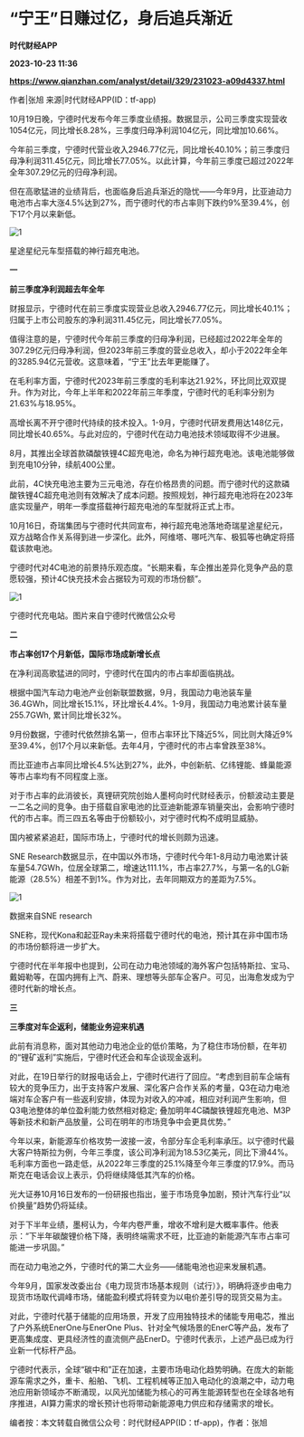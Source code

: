 # “宁王”日赚过亿，身后追兵渐近
**时代财经APP**

**2023-10-23 11:36**

**https://www.qianzhan.com/analyst/detail/329/231023-a09d4337.html**

作者|张旭 来源|时代财经APP(ID：tf-app)

10月19日晚，宁德时代发布今年三季度业绩报。数据显示，公司三季度实现营收1054亿元，同比增长8.28%，三季度归母净利润104亿元，同比增加10.66%。

今年前三季度，宁德时代营业收入2946.77亿元，同比增长40.10%；前三季度归母净利润311.45亿元，同比增长77.05%。以此计算，今年前三季度已超过2022年全年307.29亿元的归母净利润。

但在高歌猛进的业绩背后，也面临身后追兵渐近的隐忧——今年9月，比亚迪动力电池市占率大涨4.5%达到27%，而宁德时代的市占率则下跌约9%至39.4%，创下17个月以来新低。

![1](https://img3.qianzhan.com/news/202310/23/20231023-5c5bdbc047552b23_760x5000.jpg)

星途星纪元车型搭载的神行超充电池。

**一**

**前三季度净利润超去年全年**

财报显示，宁德时代在前三季度实现营业总收入2946.77亿元，同比增长40.1%；归属于上市公司股东的净利润311.45亿元，同比增长77.05%。

值得注意的是，宁德时代今年前三季度的归母净利润，已经超过2022年全年的307.29亿元归母净利润，但2023年前三季度的营业总收入，却小于2022年全年的3285.94亿元营收。这意味着，“宁王”比去年更能赚了。

在毛利率方面，宁德时代2023年前三季度的毛利率达21.92%，环比同比双双提升。作为对比，今年上半年和2022年前三年季度，宁德时代的毛利率分别为21.63%与18.95%。

高增长离不开宁德时代持续的技术投入。1-9月，宁德时代研发费用达148亿元，同比增长40.65%。与此对应的，宁德时代在动力电池技术领域取得不少进展。

8月，其推出全球首款磷酸铁锂4C超充电池，命名为神行超充电池。该电池能够做到充电10分钟，续航400公里。

此前，4C快充电池主要为三元电池，存在价格昂贵的问题。而宁德时代的这款磷酸铁锂4C超充电池则有效解决了成本问题。按照规划，神行超充电池将在2023年底实现量产，明年一季度搭载神行超充电池的车型就将正式上市。

10月16日，奇瑞集团与宁德时代共同宣布，神行超充电池落地奇瑞星途星纪元，双方战略合作关系得到进一步深化。此外，阿维塔、哪吒汽车、极狐等也确定将搭载该款电池。

宁德时代对4C电池的前景持乐观态度。“长期来看，车企推出差异化竞争产品的意愿较强，预计4C快充技术会占据较为可观的市场份额”。

![1](https://img3.qianzhan.com/news/202310/23/20231023-a058b430ee92e2d4_760x5000.jpg)

宁德时代充电站。图片来自宁德时代微信公众号

**二**

**市占率创17个月新低，国际市场成新增长点**

在净利润高歌猛进的同时，宁德时代在国内的市占率却面临挑战。

根据中国汽车动力电池产业创新联盟数据，9月，我国动力电池装车量36.4GWh，同比增长15.1%，环比增长4.4%。1-9月，我国动力电池累计装车量255.7GWh, 累计同比增长32%。

9月份数据，宁德时代依然排名第一，但市占率环比下降近5%，同比则大降近9%至39.4%，创17个月以来新低。去年4月，宁德时代的市占率曾跌至38%。

而比亚迪市占率同比增长4.5%达到27%，此外，中创新航、亿纬锂能、蜂巢能源等市占率均有不同程度上涨。

对于市占率的此消彼长，真锂研究院创始人墨柯向时代财经表示，份额波动主要是一二名之间的竞争。由于搭载自家电池的比亚迪新能源车销量突出，会影响宁德时代的市占率。而三四五名等由于份额较小，对宁德时代构不成明显威胁。

国内被紧紧追赶，国际市场上，宁德时代的增长则颇为迅速。

SNE Research数据显示，在中国以外市场，宁德时代今年1-8月动力电池累计装车量54.7GWh，位居全球第二，增速达111.1%，市占率27.7%，与第一名的LG新能源（28.5%）相差不到1%。作为对比，去年同期双方的差距为7.5%。

![1](https://img3.qianzhan.com/news/202310/23/20231023-20924f63a6b6bdc0_760x5000.png)

数据来自SNE research

SNE称，现代Kona和起亚Ray未来将搭载宁德时代的电池，预计其在非中国市场的市场份额将进一步扩大。

宁德时代在半年报中也提到，公司在动力电池领域的海外客户包括特斯拉、宝马、戴姆勒等，在国内拥有上汽、蔚来、理想等头部车企客户。可见，出海愈发成为宁德时代新的增长点。

**三**

**三季度对车企返利，储能业务迎来机遇**

此前有消息称，面对其他动力电池企业的低价策略，为了稳住市场份额，在年初的“锂矿返利”实施后，宁德时代还会和车企谈现金返利。

对此，在19日举行的财报电话会上，宁德时代进行了回应。“考虑到目前车企端有较大的竞争压力，出于支持客户发展、深化客户合作关系的考量，Q3在动力电池端对车企客户有一些返利安排，体现为对收入的冲减，相应对利润产生影响，但Q3电池整体的单位盈利能力依然相对稳定; 叠加明年4C磷酸铁锂超充电池、M3P等新技术和新产品放量，公司在明年的市场竞争中会更具优势。”

今年以来，新能源车价格攻势一波接一波，令部分车企毛利率承压。以宁德时代最大客户特斯拉为例，今年三季度，该公司净利润为18.53亿美元，同比下滑44%。毛利率方面也一路走低，从2022年三季度的25.1%降至今年三季度的17.9%。而马斯克在电话会议上表示，仍将继续降低其汽车的价格。

光大证券10月16日发布的一份研报也指出，鉴于市场竞争加剧，预计汽车行业“以价换量”趋势仍将延续。

对于下半年业绩，墨柯认为，今年内卷严重，增收不增利是大概率事件。他表示：“下半年碳酸锂价格下降，表明终端需求不旺，比亚迪的新能源汽车市占率可能进一步巩固。”

而在动力电池之外，宁德时代的第二大业务——储能电池也迎来发展机遇。

今年9月，国家发改委出台《电力现货市场基本规则（试行）》，明确将逐步由电力现货市场取代调峰市场，储能盈利模式将转变为以电价差引导的现货交易为主。

对此，宁德时代基于储能的应用场景，开发了应用独特技术的储能专用电芯，推出了户外系统EnerOne与EnerOne Plus、针对全气候场景的EnerC等产品，发布了更高集成度、更具经济性的直流侧产品EnerD。宁德时代表示，上述产品已成为行业新一代标杆产品。

宁德时代表示，全球“碳中和”正在加速，主要市场电动化趋势明确。在庞大的新能源车需求之外，重卡、船舶、飞机、工程机械等正加入电动化的浪潮之中，动力电池应用新领域亦不断涌现，以风光加储能为核心的可再生能源转型也在全球各地有序推进，AI算力需求的增长预计也将带动新能源电力供应和存储需求的增长。

编者按：本文转载自微信公众号：时代财经APP(ID：tf-app)，作者：张旭